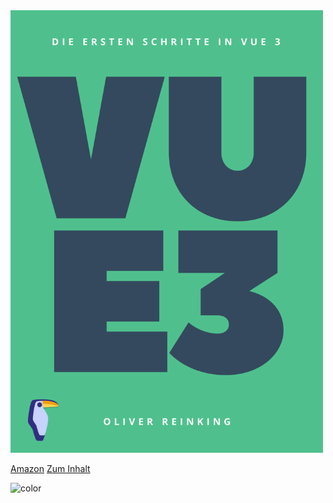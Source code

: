 
<img src="logo/Cover_Vue3.svg" alt="Die ersten Schritte in Vue 3" width="500px" style="margin-top: 120px"/>

[Amazon](http://www.amazon.de/gp/offer-listing/3754149628/ref=olp_f_freeShipping?ie=UTF8&f_freeShipping=true&f_new=true)
[Zum Inhalt](/README.md)

![color](#34495E)